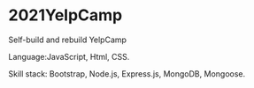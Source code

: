 # 2021YelpCamp

Self-build and rebuild YelpCamp

Language:JavaScript, Html, CSS.

Skill stack: Bootstrap, Node.js, Express.js, MongoDB, Mongoose.
